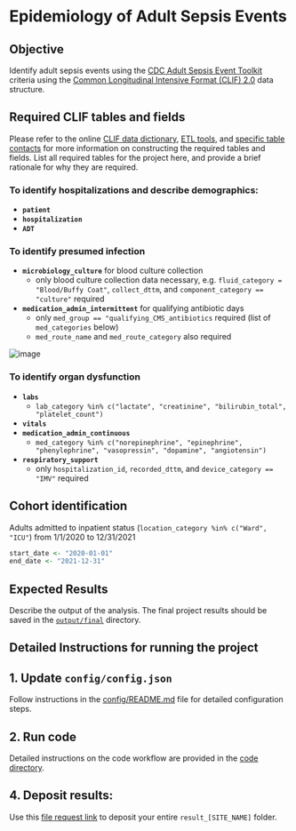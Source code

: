 # Epidemiology of Adult Sepsis Events 

## Objective

Identify adult sepsis events using the [CDC Adult Sepsis Event Toolkit](https://www.cdc.gov/sepsis/pdfs/sepsis-surveillance-toolkit-mar-2018_508.pdf) criteria using the [Common Longitudinal Intensive Format (CLIF) 2.0](https://clif-consortium.github.io/website/) data structure. 

## Required CLIF tables and fields

Please refer to the online [CLIF data dictionary](https://clif-consortium.github.io/website/data-dictionary.html), [ETL tools](https://github.com/clif-consortium/CLIF/tree/main/etl-to-clif-resources), and [specific table contacts](https://github.com/clif-consortium/CLIF?tab=readme-ov-file#relational-clif) for more information on constructing the required tables and fields. List all required tables for the project here, and provide a brief rationale for why they are required.

### To identify hospitalizations and describe demographics:
- **`patient`**
- **`hospitalization`**
- **`ADT`**

### To identify presumed infection
-  **`microbiology_culture`** for blood culture collection
    - only blood culture collection data necessary, e.g. `fluid_category = "Blood/Buffy Coat"`, `collect_dttm`, and `component_category == "culture"` required
-  **`medication_admin_intermittent`** for qualifying antibiotic days
    - only `med_group == "qualifying_CMS_antibiotics` required (list of `med_categories` below)
    - `med_route_name` and `med_route_category` also required
 
![image](https://github.com/user-attachments/assets/9bbcfbd1-e171-4a99-9c6f-3aa0a6a578a3)


### To identify organ dysfunction
- **`labs`**
  - `lab_category %in% c("lactate", "creatinine", "bilirubin_total", "platelet_count")`
- **`vitals`**
- **`medication_admin_continuous`**
  - `med_category %in% c("norepinephrine", "epinephrine", "phenylephrine", "vasopressin", "dopamine", "angiotensin")`
- **`respiratory_support`**
  - only `hospitalization_id`, `recorded_dttm`, and `device_category == "IMV"` required
  

## Cohort identification

Adults admitted to inpatient status (`location_category %in% c("Ward", "ICU"`) from 1/1/2020 to 12/31/2021

``` r
start_date <- "2020-01-01"
end_date <- "2021-12-31"
```

## Expected Results

Describe the output of the analysis. The final project results should be saved in the [`output/final`](output/README.md) directory.

## Detailed Instructions for running the project

## 1. Update `config/config.json`
Follow instructions in the [config/README.md](config/README.md) file for detailed configuration steps.

## 2. Run code
Detailed instructions on the code workflow are provided in the [code directory](code/README.md). 

## 4. Deposit results:
Use this [file request link](https://uchicago.app.box.com/f/ceaca412782f47529f9f509f594ad9b0) to deposit your entire `result_[SITE_NAME]` folder.


